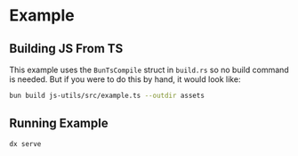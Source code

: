 # Example

## Building JS From TS

This example uses the `BunTsCompile` struct in `build.rs` so no build command is needed. But if you were to do this by hand, it would look like:
```bash
bun build js-utils/src/example.ts --outdir assets
```

## Running Example

```bash
dx serve
```